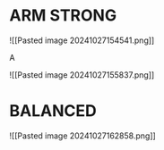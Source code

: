 # ARM STRONG

![[Pasted image 20241027154541.png]]

A

![[Pasted image 20241027155837.png]]

# BALANCED

![[Pasted image 20241027162858.png]]

